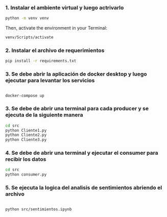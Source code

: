 ### 1. Instalar el ambiente virtual y luego actrivarlo

``` bash
python -m venv venv
```

Then, activate the environment in your Terminal:
``` bash
venv/Scripts/activate
```



### 2. Instalar el archivo de requerimientos
``` bash
pip install -r requirements.txt
```

### 3. Se debe abrir la aplicación de docker desktop y luego ejecutar para levantar los servicios


``` bash

docker-compose up
```

### 3. Se debe de abrir una terminal para cada producer y se ejecuta de la siguiente manera


``` bash
cd src
python Cliente1.py
python Cliente2.py
python Cliente3.py
```

### 4. Se debe de abrir una terminal y ejecutar el consumer para recibir los datos

``` bash
cd src
python consumer.py
```

### 5. Se ejecuta la logica del analisis de sentimientos abriendo el archivo

``` bash

python src/sentimientos.ipynb
```
